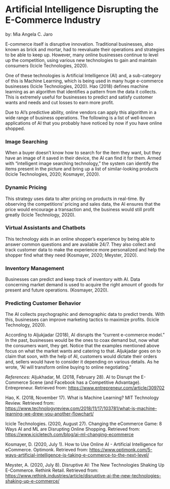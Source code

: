# Artificial Intelligence Disrupting the E-Commerce Industry
by: Mia Angela C. Jaro

E-commerce itself is disruptive innovation. Traditional businesses, also known as brick and mortar, had to reevaluate their operations and strategies to be able to keep up. However, many online businesses continue to level up the competition, using various new technologies to gain and maintain consumers (Icicle Technologies, 2020). 

One of these technologies is Artificial Intelligence (AI) and, a sub-category of this is Machine Learning, which is being used in many huge e-commerce businesses (Icicle Technologies, 2020). Hao (2018) defines machine learning as an algorithm that identifies a pattern from the data it collects. This is extremely useful for businesses to predict and satisfy customer wants and needs and cut losses to earn more profit.

Due to AI’s predictive ability, online vendors can apply this algorithm in a wide range of business operations. The following is a list of well-known applications of AI that you probably have noticed by now if you have online shopped.

### Image Searching

When a buyer doesn’t know how to search for the item they want, but they have an image of it saved in their device, the AI can find it for them. Armed with “intelligent image searching technology,” the system can identify the items present in the picture and bring up a list of similar-looking products (Icicle Technologies, 2020; Kosmayer, 2020).

### Dynamic Pricing

This strategy uses data to alter pricing on products in real-time. By observing the competitions’ pricing and sales data, the AI ensures that the price would encourage a transaction and, the business would still profit greatly (Icicle Technology, 2020).

### Virtual Assistants and Chatbots

This technology aids in an online shopper’s experience by being able to answer common questions and are available 24/7. They also collect and track customer data to make the experience more personalized and help the shopper find what they need (Kosmayer, 2020; Meyster, 2020).

### Inventory Management

Businesses can predict and keep track of inventory with AI. Data concerning market demand is used to acquire the right amount of goods for present and future operations. (Kosmayer, 2020).

### Predicting Customer Behavior

The AI collects psychographic and demographic data to predict trends. With this, businesses can improve marketing tactics to maximize profits. (Icicle Technology, 2020). 

According to Aljukjadar (2018), AI disrupts the “current e-commerce model.” In the past, businesses would be the ones to coax demand but, now what the consumers want, they get. Notice that the examples mentioned above focus on what the market wants and catering to that. Aljukjadar goes on to claim that soon, with the help of AI, customers would dictate their orders and, sellers would have to consider it depending on various details. As he wrote, “AI will transform online buying to online negotiating.” 

_References:_
Aljukhadar, M. (2018, February 28). AI to Disrupt the E-Commerce Scene (and Facebook has a Competitive Advantage). Entrepreneur. Retrieved from: https://www.entrepreneur.com/article/309702 

Hao, K. (2018, November 17). What is Machine Learning? MIT Technology Review. Retrieved from: https://www.technologyreview.com/2018/11/17/103781/what-is-machine-learning-we-drew-you-another-flowchart/ 

Icicle Technologies. (2020, August 27). Changing the eCommerce Game: 8 Ways AI and ML are Disrupting Online Shopping. Retrieved from: https://www.icicletech.com/blog/ai-ml-changing-ecommerce 

Kosmayer, D. (2020, July 1). How to Use Online AI - Artificial Intelligence for eCommerce. Optimonk. Retrieved from: https://www.optimonk.com/5-ways-artificial-intelligence-is-taking-e-commerce-to-the-next-level/ 

Meyster, A. (2020, July 8). Disruptive AI: The New Technologies Shaking Up E-Commerce. Rethink Retail. Retrieved from: https://www.rethink.industries/article/disruptive-ai-the-new-technologies-shaking-up-e-commerce/ 
